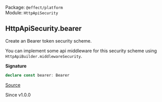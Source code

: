 Package: `@effect/platform`<br />
Module: `HttpApiSecurity`<br />

## HttpApiSecurity.bearer

Create an Bearer token security scheme.

You can implement some api middleware for this security scheme using
`HttpApiBuilder.middlewareSecurity`.

**Signature**

```ts
declare const bearer: Bearer
```

[Source](https://github.com/Effect-TS/effect/tree/main/packages/platform/src/HttpApiSecurity.ts#L102)

Since v1.0.0